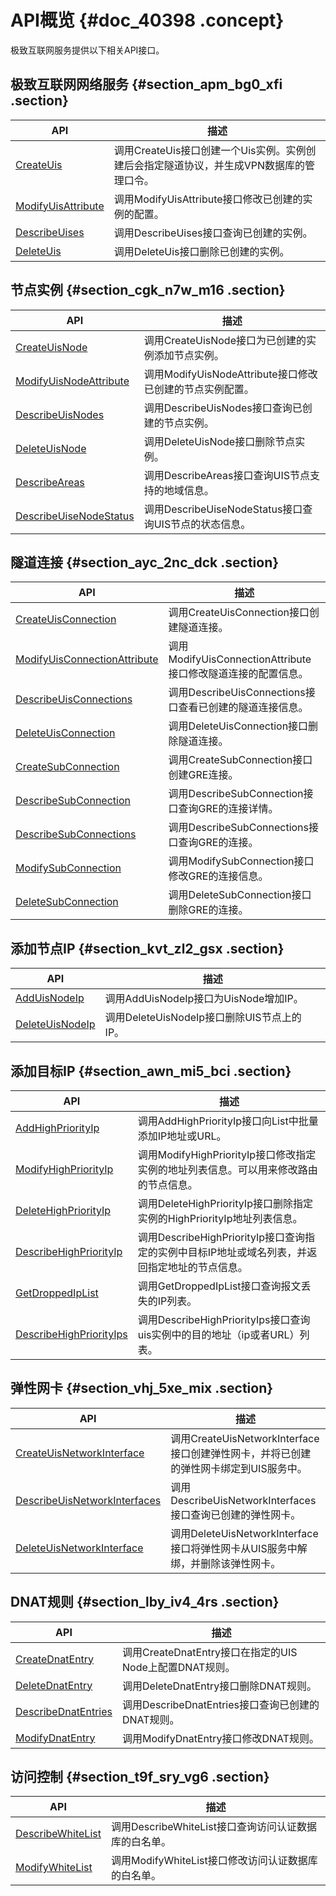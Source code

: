 # API概览 {#doc_40398 .concept}

极致互联网服务提供以下相关API接口。

## 极致互联网网络服务 {#section_apm_bg0_xfi .section}

|API|描述|
|---|--|
|[CreateUis](cn.zh-CN/API参考/极致互联网网络服务/CreateUis.md)|调用CreateUis接口创建一个Uis实例。实例创建后会指定隧道协议，并生成VPN数据库的管理口令。|
|[ModifyUisAttribute](cn.zh-CN/API参考/极致互联网网络服务/ModifyUisAttribute.md)|调用ModifyUisAttribute接口修改已创建的实例的配置。|
|[DescribeUises](cn.zh-CN/API参考/极致互联网网络服务/DescribeUises.md)|调用DescribeUises接口查询已创建的实例。|
|[DeleteUis](cn.zh-CN/API参考/极致互联网网络服务/DeleteUis.md)|调用DeleteUis接口删除已创建的实例。|

## 节点实例 {#section_cgk_n7w_m16 .section}

|API|描述|
|---|--|
|[CreateUisNode](cn.zh-CN/API参考/上车点实例/CreateUisNode.md)|调用CreateUisNode接口为已创建的实例添加节点实例。|
|[ModifyUisNodeAttribute](cn.zh-CN/API参考/上车点实例/ModifyUisNodeAttribute.md)|调用ModifyUisNodeAttribute接口修改已创建的节点实例配置。|
|[DescribeUisNodes](cn.zh-CN/API参考/上车点实例/DescribeUisNodes.md)|调用DescribeUisNodes接口查询已创建的节点实例。|
|[DeleteUisNode](cn.zh-CN/API参考/上车点实例/DeleteUisNode.md)|调用DeleteUisNode接口删除节点实例。|
|[DescribeAreas](cn.zh-CN/API参考/上车点实例/DescribeAreas.md)|调用DescribeAreas接口查询UIS节点支持的地域信息。|
|[DescribeUiseNodeStatus](cn.zh-CN/API参考/上车点实例/DescribeUiseNodeStatus.md)|调用DescribeUiseNodeStatus接口查询UIS节点的状态信息。|

## 隧道连接 {#section_ayc_2nc_dck .section}

|API|描述|
|---|--|
|[CreateUisConnection](cn.zh-CN/API参考/隧道连接/CreateUisConnection.md)|调用CreateUisConnection接口创建隧道连接。|
|[ModifyUisConnectionAttribute](cn.zh-CN/API参考/隧道连接/ModifyUisConnectionAttribute.md)|调用ModifyUisConnectionAttribute接口修改隧道连接的配置信息。|
|[DescribeUisConnections](cn.zh-CN/API参考/隧道连接/DescribeUisConnections.md)|调用DescribeUisConnections接口查看已创建的隧道连接信息。|
|[DeleteUisConnection](cn.zh-CN/API参考/隧道连接/DeleteUisConnection.md)|调用DeleteUisConnection接口删除隧道连接。|
|[CreateSubConnection](cn.zh-CN/API参考/隧道连接/CreateSubConnection.md)|调用CreateSubConnection接口创建GRE连接。|
|[DescribeSubConnection](cn.zh-CN/API参考/隧道连接/DescribeSubConnection.md)|调用DescribeSubConnection接口查询GRE的连接详情。|
|[DescribeSubConnections](cn.zh-CN/API参考/隧道连接/DescribeSubConnections.md)|调用DescribeSubConnections接口查询GRE的连接。|
|[ModifySubConnection](cn.zh-CN/API参考/隧道连接/ModifySubConnection.md)|调用ModifySubConnection接口修改GRE的连接信息。|
|[DeleteSubConnection](cn.zh-CN/API参考/隧道连接/DeleteSubConnection.md)|调用DeleteSubConnection接口删除GRE的连接。|

## 添加节点IP {#section_kvt_zl2_gsx .section}

|API|描述|
|---|--|
|[AddUisNodeIp](cn.zh-CN/API参考/添加节点IP/AddUisNodeIp.md)|调用AddUisNodeIp接口为UisNode增加IP。|
|[DeleteUisNodeIp](cn.zh-CN/API参考/添加节点IP/DeleteUisNodeIp.md)|调用DeleteUisNodeIp接口删除UIS节点上的IP。|

## 添加目标IP {#section_awn_mi5_bci .section}

|API|描述|
|---|--|
|[AddHighPriorityIp](cn.zh-CN/API参考/添加目标IP/AddHighPriorityIp.md)|调用AddHighPriorityIp接口向List中批量添加IP地址或URL。|
|[ModifyHighPriorityIp](cn.zh-CN/API参考/添加目标IP/ModifyHighPriorityIp.md)|调用ModifyHighPriorityIp接口修改指定实例的地址列表信息。可以用来修改路由的节点信息。|
|[DeleteHighPriorityIp](cn.zh-CN/API参考/添加目标IP/DeleteHighPriorityIp.md)|调用DeleteHighPriorityIp接口删除指定实例的HighPriorityIp地址列表信息。|
|[DescribeHighPriorityIp](cn.zh-CN/API参考/添加目标IP/DescribeHighPriorityIp.md)|调用DescribeHighPriorityIp接口查询指定的实例中目标IP地址或域名列表，并返回指定地址的节点信息。|
|[GetDroppedIpList](cn.zh-CN/API参考/添加目标IP/GetDroppedIpList.md)|调用GetDroppedIpList接口查询报文丢失的IP列表。|
|[DescribeHighPriorityIps](cn.zh-CN/API参考/添加目标IP/DescribeHighPriorityIps.md)|调用DescribeHighPriorityIps接口查询uis实例中的目的地址（ip或者URL）列表。|

## 弹性网卡 {#section_vhj_5xe_mix .section}

|API|描述|
|---|--|
|[CreateUisNetworkInterface](cn.zh-CN/API参考/弹性网卡/CreateUisNetworkInterface.md)|调用CreateUisNetworkInterface接口创建弹性网卡，并将已创建的弹性网卡绑定到UIS服务中。|
|[DescribeUisNetworkInterfaces](cn.zh-CN/API参考/弹性网卡/DescribeUisNetworkInterfaces.md)|调用DescribeUisNetworkInterfaces接口查询已创建的弹性网卡。|
|[DeleteUisNetworkInterface](cn.zh-CN/API参考/弹性网卡/DeleteUisNetworkInterface.md)|调用DeleteUisNetworkInterface接口将弹性网卡从UIS服务中解绑，并删除该弹性网卡。|

## DNAT规则 {#section_lby_iv4_4rs .section}

|API|描述|
|---|--|
|[CreateDnatEntry](cn.zh-CN/API参考/DNAT规则/CreateDnatEntry.md)|调用CreateDnatEntry接口在指定的UIS Node上配置DNAT规则。|
|[DeleteDnatEntry](cn.zh-CN/API参考/DNAT规则/DeleteDnatEntry.md)|调用DeleteDnatEntry接口删除DNAT规则。|
|[DescribeDnatEntries](cn.zh-CN/API参考/DNAT规则/DescribeDnatEntries.md)|调用DescribeDnatEntries接口查询已创建的DNAT规则。|
|[ModifyDnatEntry](cn.zh-CN/API参考/DNAT规则/ModifyDnatEntry.md)|调用ModifyDnatEntry接口修改DNAT规则。|

## 访问控制 {#section_t9f_sry_vg6 .section}

|API|描述|
|---|--|
|[DescribeWhiteList](cn.zh-CN/API参考/访问控制/DescribeWhiteList.md)|调用DescribeWhiteList接口查询访问认证数据库的白名单。|
|[ModifyWhiteList](cn.zh-CN/API参考/访问控制/ModifyWhiteList.md)|调用ModifyWhiteList接口修改访问认证数据库的白名单。|

